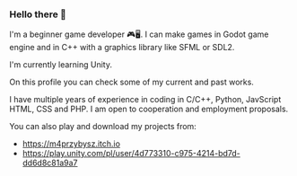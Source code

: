### Hello there 👋
I'm a beginner game developer 🎮🖥. I can make games in Godot game engine and in C++ with a graphics library like SFML or SDL2. 

I'm currently learning Unity.

On this profile you can check some of my current and past works.

I have multiple years of experience in coding in C/C++, Python, JavScript HTML, CSS and PHP.
I am open to cooperation and employment proposals.

You can also play and download my projects from: 
- https://m4przybysz.itch.io
- https://play.unity.com/pl/user/4d773310-c975-4214-bd7d-dd6d8c81a9a7


<!--
**M4przybysz/M4przybysz** is a ✨ _special_ ✨ repository because its `README.md` (this file) appears on your GitHub profile.

Here are some ideas to get you started:

- 🔭 I’m currently working on ...
- 🌱 I’m currently learning ...
- 👯 I’m looking to collaborate on ...
- 🤔 I’m looking for help with ...
- 💬 Ask me about ...
- 📫 How to reach me: ...
- 😄 Pronouns: ...
- ⚡ Fun fact: ...
-->
